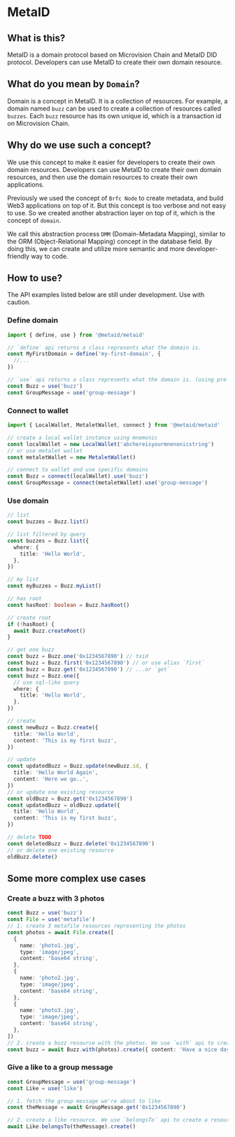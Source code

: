 # MetaID

## What is this?

MetaID is a domain protocol based on Microvision Chain and MetaID DID protocol. Developers can use MetaID to create their own domain resource.

## What do you mean by `Domain`?

Domain is a concept in MetaID. It is a collection of resources. For example, a domain named `buzz` can be used to create a collection of resources called `buzzes`. Each `buzz` resource has its own unique id, which is a transaction id on Microvision Chain.

## Why do we use such a concept?

We use this concept to make it easier for developers to create their own domain resources. Developers can use MetaID to create their own domain resources, and then use the domain resources to create their own applications.

Previously we used the concept of `Brfc Node` to create metadata, and build Web3 applications on top of it. But this concept is too verbose and not easy to use. So we created another abstraction layer on top of it, which is the concept of `domain`.

We call this abstraction process `DMM` (Domain-Metadata Mapping), similar to the ORM (Object-Relational Mapping) concept in the database field. By doing this, we can create and utilize more semantic and more developer-friendly way to code.

## How to use?

The API examples listed below are still under development. Use with caution.

### Define domain

```ts
import { define, use } from '@metaid/metaid'

// `define` api returns a class represents what the domain is.
const MyFirstDomain = define('my-first-domain', {
  //...
})

// `use` api returns a class represents what the domain is. (using pre-defined domain)
const Buzz = use('buzz')
const GroupMessage = use('group-message')
```

### Connect to wallet

```ts
import { LocalWallet, MetaletWallet, connect } from '@metaid/metaid'

// create a local wallet instance using mnemonic
const localWallet = new LocalWallet('abchereisyourmnenonicstring')
// or use metalet wallet
const metaletWallet = new MetaletWallet()

// connect to wallet and use specific domains
const Buzz = connect(localWallet).use('buzz')
const GroupMessage = connect(metaletWallet).use('group-message')
```

### Use domain

```ts
// list
const buzzes = Buzz.list()

// list filtered by query
const buzzes = Buzz.list({
  where: {
    title: 'Hello World',
  },
})

// my list
const myBuzzes = Buzz.myList()

// has root
const hasRoot: boolean = Buzz.hasRoot()

// create root
if (!hasRoot) {
  await Buzz.createRoot()
}

// get one buzz
const buzz = Buzz.one('0x1234567890') // txid
const buzz = Buzz.first('0x1234567890') // or use alias `first`
const buzz = Buzz.get('0x1234567890') // ...or `get`
const buzz = Buzz.one({
  // use sql-like query
  where: {
    title: 'Hello World',
  },
})

// create
const newBuzz = Buzz.create({
  title: 'Hello World',
  content: 'This is my first buzz',
})

// update
const updatedBuzz = Buzz.update(newBuzz.id, {
  title: 'Hello World Again',
  content: 'Here we go..',
})
// or update one existing resource
const oldBuzz = Buzz.get('0x1234567890')
const updatedBuzz = oldBuzz.update({
  title: 'Hello World',
  content: 'This is my first buzz',
})

// delete TODO
const deletedBuzz = Buzz.delete('0x1234567890')
// or delete one existing resource
oldBuzz.delete()
```

## Some more complex use cases

### Create a buzz with 3 photos

```ts
const Buzz = use('buzz')
const File = use('metafile')
// 1. create 3 metafile resources representing the photos
const photos = await File.create([
  {
    name: 'photo1.jpg',
    type: 'image/jpeg',
    content: 'base64 string',
  },
  {
    name: 'photo2.jpg',
    type: 'image/jpeg',
    content: 'base64 string',
  },
  {
    name: 'photo3.jpg',
    type: 'image/jpeg',
    content: 'base64 string',
  },
])
// 2. create a buzz resource with the photos. We use `with` api to create a resource with its related resources to represent a 1-to-many relationship.
const buzz = await Buzz.with(photos).create({ content: 'Have a nice day!' })
```

### Give a like to a group message

```ts
const GroupMessage = use('group-message')
const Like = use('like')

// 1. fetch the group message we're about to like
const theMessage = await GroupMessage.get('0x1234567890')

// 2. create a like resource. We use `belongsTo` api to create a resource with its related resource to represent a 1-to-1 relationship.
await Like.belongsTo(theMessage).create()
```
